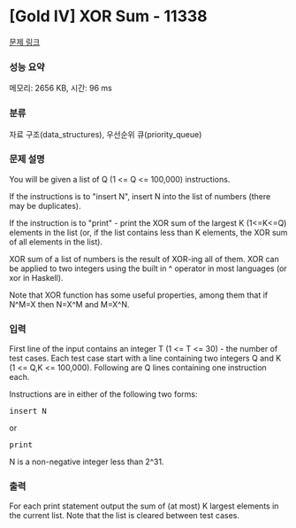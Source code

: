 # [Gold IV] XOR Sum - 11338 

[문제 링크](https://www.acmicpc.net/problem/11338) 

### 성능 요약

메모리: 2656 KB, 시간: 96 ms

### 분류

자료 구조(data_structures), 우선순위 큐(priority_queue)

### 문제 설명

<p>You will be given a list of Q (1 <= Q <= 100,000) instructions.</p>

<p>If the instructions is to "insert N", insert N into the list of numbers (there may be duplicates).</p>

<p>If the instruction is to "print" - print the XOR sum of the largest K (1<=K<=Q) elements in the list (or, if the list contains less than K elements, the XOR sum of all elements in the list).</p>

<p>XOR sum of a list of numbers is the result of XOR-ing all of them. XOR can be applied to two integers using the built in ^ operator in most languages (or xor in Haskell).</p>

<p>Note that XOR function has some useful properties, among them that if N^M=X then N=X^M and M=X^N.</p>

### 입력 

 <p>First line of the input contains an integer T (1 <= T <= 30) - the number of test cases. Each test case start with a line containing two integers Q and K (1 <= Q,K <= 100,000). Following are Q lines containing one instruction each.</p>

<p>Instructions are in either of the following two forms:</p>

<pre>insert N</pre>

<p>or</p>

<pre>print</pre>

<p>N is a non-negative integer less than 2^31.</p>

### 출력 

 <p>For each print statement output the sum of (at most) K largest elements in the current list. Note that the list is cleared between test cases.</p>

